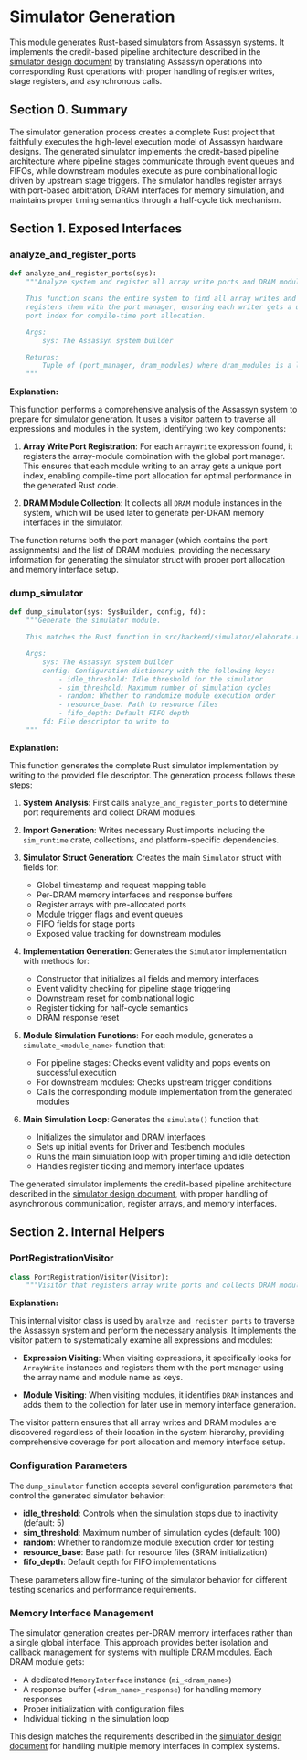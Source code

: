 # Simulator Generation

This module generates Rust-based simulators from Assassyn systems. It implements the credit-based pipeline architecture described in the [simulator design document](../../../docs/design/internal/simulator.md) by translating Assassyn operations into corresponding Rust operations with proper handling of register writes, stage registers, and asynchronous calls.

## Section 0. Summary

The simulator generation process creates a complete Rust project that faithfully executes the high-level execution model of Assassyn hardware designs. The generated simulator implements the credit-based pipeline architecture where pipeline stages communicate through event queues and FIFOs, while downstream modules execute as pure combinational logic driven by upstream stage triggers. The simulator handles register arrays with port-based arbitration, DRAM interfaces for memory simulation, and maintains proper timing semantics through a half-cycle tick mechanism.

## Section 1. Exposed Interfaces

### analyze_and_register_ports

```python
def analyze_and_register_ports(sys):
    """Analyze system and register all array write ports and DRAM modules.

    This function scans the entire system to find all array writes and DRAM modules,
    registers them with the port manager, ensuring each writer gets a unique
    port index for compile-time port allocation.

    Args:
        sys: The Assassyn system builder

    Returns:
        Tuple of (port_manager, dram_modules) where dram_modules is a list of DRAM instances
    """
```

**Explanation:**

This function performs a comprehensive analysis of the Assassyn system to prepare for simulator generation. It uses a visitor pattern to traverse all expressions and modules in the system, identifying two key components:

1. **Array Write Port Registration**: For each `ArrayWrite` expression found, it registers the array-module combination with the global port manager. This ensures that each module writing to an array gets a unique port index, enabling compile-time port allocation for optimal performance in the generated Rust code.

2. **DRAM Module Collection**: It collects all `DRAM` module instances in the system, which will be used later to generate per-DRAM memory interfaces in the simulator.

The function returns both the port manager (which contains the port assignments) and the list of DRAM modules, providing the necessary information for generating the simulator struct with proper port allocation and memory interface setup.

### dump_simulator

```python
def dump_simulator(sys: SysBuilder, config, fd):
    """Generate the simulator module.

    This matches the Rust function in src/backend/simulator/elaborate.rs

    Args:
        sys: The Assassyn system builder
        config: Configuration dictionary with the following keys:
            - idle_threshold: Idle threshold for the simulator
            - sim_threshold: Maximum number of simulation cycles
            - random: Whether to randomize module execution order
            - resource_base: Path to resource files
            - fifo_depth: Default FIFO depth
        fd: File descriptor to write to
    """
```

**Explanation:**

This function generates the complete Rust simulator implementation by writing to the provided file descriptor. The generation process follows these steps:

1. **System Analysis**: First calls `analyze_and_register_ports` to determine port requirements and collect DRAM modules.

2. **Import Generation**: Writes necessary Rust imports including the `sim_runtime` crate, collections, and platform-specific dependencies.

3. **Simulator Struct Generation**: Creates the main `Simulator` struct with fields for:
   - Global timestamp and request mapping table
   - Per-DRAM memory interfaces and response buffers
   - Register arrays with pre-allocated ports
   - Module trigger flags and event queues
   - FIFO fields for stage ports
   - Exposed value tracking for downstream modules

4. **Implementation Generation**: Generates the `Simulator` implementation with methods for:
   - Constructor that initializes all fields and memory interfaces
   - Event validity checking for pipeline stage triggering
   - Downstream reset for combinational logic
   - Register ticking for half-cycle semantics
   - DRAM response reset

5. **Module Simulation Functions**: For each module, generates a `simulate_<module_name>` function that:
   - For pipeline stages: Checks event validity and pops events on successful execution
   - For downstream modules: Checks upstream trigger conditions
   - Calls the corresponding module implementation from the generated modules

6. **Main Simulation Loop**: Generates the `simulate()` function that:
   - Initializes the simulator and DRAM interfaces
   - Sets up initial events for Driver and Testbench modules
   - Runs the main simulation loop with proper timing and idle detection
   - Handles register ticking and memory interface updates

The generated simulator implements the credit-based pipeline architecture described in the [simulator design document](../../../docs/design/internal/simulator.md), with proper handling of asynchronous communication, register arrays, and memory interfaces.

## Section 2. Internal Helpers

### PortRegistrationVisitor

```python
class PortRegistrationVisitor(Visitor):
    """Visitor that registers array write ports and collects DRAM modules."""
```

**Explanation:**

This internal visitor class is used by `analyze_and_register_ports` to traverse the Assassyn system and perform the necessary analysis. It implements the visitor pattern to systematically examine all expressions and modules:

- **Expression Visiting**: When visiting expressions, it specifically looks for `ArrayWrite` instances and registers them with the port manager using the array name and module name as keys.

- **Module Visiting**: When visiting modules, it identifies `DRAM` instances and adds them to the collection for later use in memory interface generation.

The visitor pattern ensures that all array writes and DRAM modules are discovered regardless of their location in the system hierarchy, providing comprehensive coverage for port allocation and memory interface setup.

### Configuration Parameters

The `dump_simulator` function accepts several configuration parameters that control the generated simulator behavior:

- **idle_threshold**: Controls when the simulation stops due to inactivity (default: 5)
- **sim_threshold**: Maximum number of simulation cycles (default: 100)  
- **random**: Whether to randomize module execution order for testing
- **resource_base**: Base path for resource files (SRAM initialization)
- **fifo_depth**: Default depth for FIFO implementations

These parameters allow fine-tuning of the simulator behavior for different testing scenarios and performance requirements.

### Memory Interface Management

The simulator generation creates per-DRAM memory interfaces rather than a single global interface. This approach provides better isolation and callback management for systems with multiple DRAM modules. Each DRAM module gets:

- A dedicated `MemoryInterface` instance (`mi_<dram_name>`)
- A response buffer (`<dram_name>_response`) for handling memory responses
- Proper initialization with configuration files
- Individual ticking in the simulation loop

This design matches the requirements described in the [simulator design document](../../../docs/design/internal/simulator.md) for handling multiple memory interfaces in complex systems.
